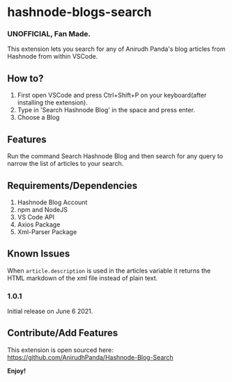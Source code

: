 # hashnode-blogs-search

### UNOFFICIAL, Fan Made.
This extension lets you search for any of Anirudh Panda's blog articles from Hashnode from within VSCode.

## How to?

1. First open VSCode and press Ctrl+Shift+P on your keyboard(after installing the extension).
2. Type in 'Search Hashnode Blog' in the space and press enter.
3. Choose a Blog

## Features

Run the command Search Hashnode Blog and then search for any query to narrow the list of articles to your search.

## Requirements/Dependencies

1. Hashnode Blog Account
2. npm and NodeJS
3. VS Code API
4. Axios Package
5. Xml-Parser Package


## Known Issues

When `article.description` is used in the articles variable it returns the HTML markdown of the xml file instead of plain text.

### 1.0.1

Initial release on June 6 2021.

## Contribute/Add Features

This extension is open sourced here:
https://github.com/AnirudhPanda/Hashnode-Blog-Search

**Enjoy!**
